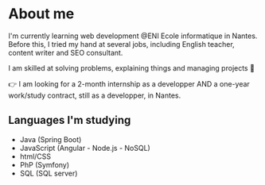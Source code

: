 # About me

I'm currently learning web development @ENI Ecole informatique in Nantes.
Before this, I tried my hand at several jobs, including English teacher, content writer and SEO consultant.

I am skilled at solving problems, explaining things and managing projects 🙂

👉​ I am looking for a 2-month internship as a developper AND a one-year work/study contract, still as a developper, in Nantes.

## Languages I'm studying
- Java (Spring Boot) 
- JavaScript (Angular - Node.js - NoSQL) 
- html/CSS
- PhP (Symfony)
- SQL (SQL server)
